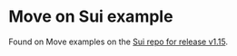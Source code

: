 # Move on Sui example

Found on Move examples on the [Sui repo for release v1.15](https://github.com/MystenLabs/sui/blob/testnet-v1.15.2/examples/move/simple_warrior).

